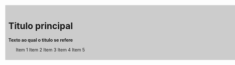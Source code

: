 <!DOCTYPE html>
<html>
<head>
    <meta charset="UTF-8">
    <style>
        #container {
            background: #ccc;
            width: 960px;
            margin: 0 auto;
            padding: 10px;
        }
        .texto-destaque {
            font-weight: bold;
        }
        ul li {
            list-style: none;
            margin-bottom: 5px;
            display: inline;
        }
    </style>
</head>
<body>
    <div id="container">
        <h1>Titulo principal</h1>
        <p class="texto-destaque">Texto ao qual o titulo se refere</p>
        <ul>
            <li>Item 1</li>
            <li>Item 2</li>
            <li>Item 3</li>
            <li>Item 4</li>
            <li>Item 5</li>
        </ul>
    </div>
</body>
</html>
